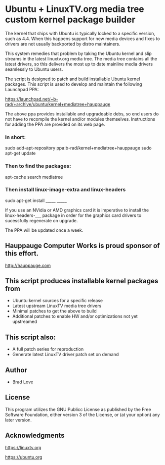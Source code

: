 # Ubuntu + LinuxTV.org media tree custom kernel package builder

The kernel that ships with Ubuntu is typically locked to a specific version,
such as 4.4. When this happens support for new media devices and fixes to
drivers are not usually backported by distro maintainers.

This system remedies that problem by taking the Ubuntu kernel and slip
streams in the latest linuxtv.org media tree. The media tree contains
all the latest drivers, so this delivers the most up to date mainline
media drivers seamlessly to Ubuntu users.

The script is designed to patch and build installable Ubuntu kernel packages.
This script is used to develop and maintain the following Launchpad PPA:

https://launchpad.net/~b-rad/+archive/ubuntu/kernel+mediatree+hauppauge

The above ppa provides installable and upgradeable debs, so end users do
not have to recompile the kernel and/or modules themselves. Instructions
for adding the PPA are provided on its web page.

### In short:

sudo add-apt-repository ppa:b-rad/kernel+mediatree+hauppauge
sudo apt-get update

### Then to find the packages:

apt-cache search mediatree

### Then install linux-image-extra and linux-headers

sudo apt-get install _____ _____

If you use an NVidia or AMD graphics card it is imperative to install
the linux-headers-___ package in order for the graphics card drivers
to sucessfully regenerate on upgrade.

The PPA will be updated once a week.

## Hauppauge Computer Works is proud sponsor of this effort.

http://hauppauge.com


## This script produces installable kernel packages from
 * Ubuntu kernel sources for a specific release
 * Latest upstream LinuxTV media tree drivers
 * Minimal patches to get the above to build
 * Additional patches to enable HW and/or optimizations not yet upstreamed


## This script also:
 * A full patch series for reproduction
 *  Generate latest LinuxTV driver patch set on demand


## Author
 * Brad Love <brad at nextdimension dot cc>


## License

This program utilizes the GNU Publicc License as published by the Free Software
Foundation, either version 3 of the License, or (at your option) any later version.


## Acknowledgments

https://linuxtv.org

https://ubuntu.org
